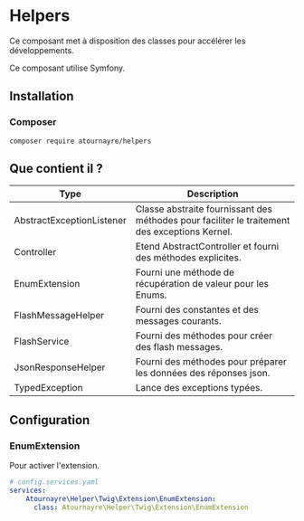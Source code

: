 # Helpers

Ce composant met à disposition des classes pour accélérer les développements.

Ce composant utilise Symfony.

## Installation
### Composer
```shell
composer require atournayre/helpers
```

## Que contient il ?
| Type                      | Description                                                                                   |
|---------------------------|-----------------------------------------------------------------------------------------------|
| AbstractExceptionListener | Classe abstraite fournissant des méthodes pour faciliter le traitement des exceptions Kernel. |
| Controller                | Etend AbstractController et fourni des méthodes explicites.                                   |
| EnumExtension             | Fourni une méthode de récupération de valeur pour les Enums.                                  |
| FlashMessageHelper        | Fourni des constantes et des messages courants.                                               |
| FlashService              | Fourni des méthodes pour créer des flash messages.                                            |
| JsonResponseHelper        | Fourni des méthodes pour préparer les données des réponses json.                              |
| TypedException            | Lance des exceptions typées.                                                                  |

## Configuration
### EnumExtension
Pour activer l'extension.
```yaml
# config.services.yaml
services:
    Atournayre\Helper\Twig\Extension\EnumExtension:
      class: Atournayre\Helper\Twig\Extension\EnumExtension
```
